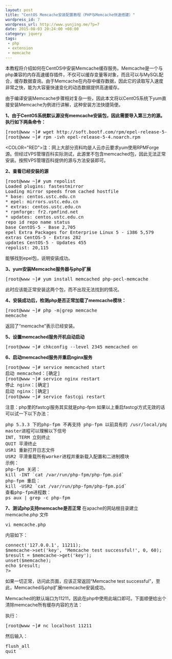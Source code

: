```yaml
--- 
layout: post
title: "CentOS Memcache安装配置教程（PHP与Memcache快速搭建）"
wordpress_id: 7
wordpress_url: http://www.yunjing.me/?p=7
date: 2015-08-03 20:24:00 +08:00
category: jquery
tags: 
 - php
 - extension
 - memcache
---
```

本教程将介绍如何在CentOS中安装Memcache缓存服务。Memcache是一个与php兼容的内存高速缓存插件，不仅可以缓存变量等对象，而且可以与MySQL配合，缓存数据查询。由于Memcache在内存中缓存数据，因此它的读取写入速度非常之快，能为大容量快速变化的动态数据提供高速缓存。

由于编译安装Memcache步骤相对复杂一些，因此本文将以CentOS系统下yum直接安装Memcache为例进行讲解，这种安装方法快捷简便。

<STRONG>1、由于CentOS系统默认源没有memcache安装包，因此需要导入第三方的源。执行如下两条命令：</STRONG>
<!--more-->
<pre class="brush: text" line="1">
[root@www ~]#&nbsp;wget http://soft.bootf.com/rpm/epel-release-5-4.noarch.rpm
[root@www ~]#&nbsp;rpm -ivh epel-release-5-4.noarch.rpm
</pre>

<COLOR="RED">注：网上大部分资料均是人云亦云要求yum使用RPMForge源。但经过VPS管理百科实际测试，此源里不包含memcached包，因此无法正常安装。按照VPS管理百科提供的源与方法安装即可。</COLOR>

<STRONG>2、查看已经安装的源</STRONG>
<!--more-->
<pre class="brush: text" line="1">
[root@www ~]# yum repolist
Loaded plugins: fastestmirror
Loading mirror speeds from cached hostfile
* base: centos.ustc.edu.cn
* epel: mirrors.ustc.edu.cn
* extras: centos.ustc.edu.cn
* rpmforge: fr2.rpmfind.net
* updates: centos.ustc.edu.cn
repo id repo name status
base CentOS-5 - Base 2,705
epel Extra Packages for Enterprise Linux 5 - i386 5,579
extras CentOS-5 - Extras 282
updates CentOS-5 - Updates 455
repolist: 20,115
</pre>
能够找到epel包，说明安装成功。

<STRONG>3、yum安装Memcache服务器与php扩展</STRONG>
<!--more-->
<pre class="brush: text" line="1">
[root@www ~]# yum install memcached php-pecl-memcache
</pre>
此时应该能正常安装这两个包，而不出现无法找到的情况。

<STRONG>4、安装成功后，检测php是否正常加载了memcache模块：</STRONG>
<!--more-->
<pre class="brush: text" line="1">
[root@www ~]# php -m|grep memcache
memcache
</pre>
返回了“memcache”表示已经安装。

<STRONG>5、设置memcached服务开机自动启动</STRONG>
<!--more-->
<pre class="brush: text" line="1">
[root@www ~]#&nbsp;chkconfig --level 2345 memcached on
</pre>

<STRONG>6、启动memcached服务并重启nginx服务</STRONG>
<!--more-->
<pre class="brush: text" line="1">
[root@www ~]# service memcached start
启动 memcached：[确定]
[root@www ~]# service nginx restart
停止 nginx：[确定]
启动 nginx：[确定]
[root@www ~]# service fastcgi restart
</pre>

注意：php里的fastcgi服务其实就是php-fpm
如果以上重启fastcgi方式无效的话可以试一下以下办法：
<!--more-->
<pre class="brush: text" line="1">
php 5.3.3 下的php-fpm 不再支持 php-fpm 以前具有的 /usr/local/php/sbin/php-fpm (start|stop|reload)等命令，需要使用信号控制：
master进程可以理解以下信号
INT, TERM 立刻终止
QUIT 平滑终止
USR1 重新打开日志文件
USR2 平滑重载所有worker进程并重新载入配置和二进制模块
示例：
php-fpm 关闭：
kill -INT `cat /var/run/php-fpm/php-fpm.pid`
php-fpm 重启：
kill -USR2 `cat /var/run/php-fpm/php-fpm.pid`
查看php-fpm进程数：
ps aux | grep -c php-fpm
</pre>

<STRONG>7、测试php支持memcache是否正常</STRONG>
在apache的网站根目录建立 memcache.php 文件
<!--more-->
<pre class="brush: text" line="1">
vi memcache.php
</pre>
内容如下：
<!--more-->
<pre class="brush: text" line="1">
<?php
$memcache = new Memcache();
$memcache->connect('127.0.0.1', 11211);
$memcache->set('key', 'Memcache test successful!', 0, 60);
$result = $memcache->get('key');
unset($memcache);
echo $result;
?>
</pre>
如果一切正常，访问此页面，应该正常返回“Memcache test successful”，至此，Memcached与php扩展memcache安装成功。

Memcached的默认端口为11211，因此在php中使用此端口即可。下面顺便给出个清除memcache所有缓存内容的方法：

执行：
<!--more-->
<pre class="brush: text" line="1">
[root@www ~]# nc localhost 11211
</pre>

然后输入：
<!--more-->
<pre class="brush: text" line="1">
flush_all
quit
</pre>

